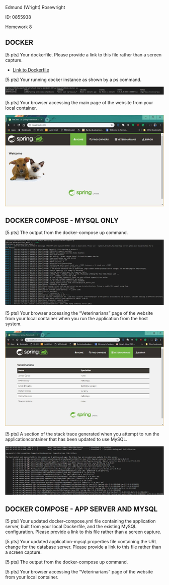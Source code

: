 Edmund (Wright) Rosewright 

ID: 0855938

Homework 8

## DOCKER

[5 pts] Your dockerfile. Please provide a link to this file rather than a screen capture.

* [Link to Dockerfile](Dockerfile)

[5 pts] Your running docker instance as shown by a ps command.

![docker app only ps command](figures/docker_app_only_cli.JPG)

[5 pts] Your browser accessing the main page of the website from your local container.

![docker app only ui](figures/docker_app_only_ui.JPG)

## DOCKER COMPOSE - MYSQL ONLY

[5 pts] The output from the docker-compose up command.

![docker compose up cmd](figures/mysql_only_cli.JPG)

[5 pts] Your browser accessing the “Veterinarians” page of the website from your local container when you run the application from the host system.

![Veterinarians page](figures/mysql_only_vet_page.JPG)

[5 pts] A section of the stack trace generated when you attempt to run the applicationcontainer that has been updated to use MySQL.

![app error stack trace](figures/mysql_only_app_error.JPG)

## DOCKER COMPOSE - APP SERVER AND MYSQL

[5 pts] Your updated docker-compose.yml file containing the application server, built from your local Dockerfile, and the existing MySQL configuration. Please provide a link to this file rather than a screen capture.



[5 pts] Your updated application-mysql.properties file containing the URL change for the database server. Please provide a link to this file rather than a screen capture.



[5 pts] The output from the docker-compose up command.




[5 pts] Your browser accessing the “Veterinarians” page of the website from your local container.


